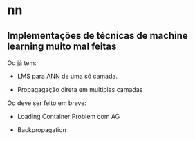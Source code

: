 # nn

## Implementações de técnicas de machine learning muito mal feitas


Oq já tem:

* LMS para ANN de uma só camada.

* Propagagação direta em multiplas camadas

Oq deve ser feito em breve:

* Loading Container Problem com AG

* Backpropagation
